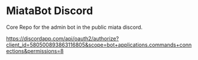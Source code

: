 # MiataBot Discord

Core Repo for the admin bot in the public miata discord.

https://discordapp.com/api/oauth2/authorize?client_id=580500893863116805&scope=bot+applications.commands+connections&permissions=8

